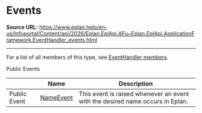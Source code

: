 # Events

**Source URL:** https://www.eplan.help/en-us/Infoportal/Content/api/2026/Eplan.EplApi.AFu~Eplan.EplApi.ApplicationFramework.EventHandler_events.html

---

For a list of all members of this type, see [EventHandler members](Eplan.EplApi.AFu~Eplan.EplApi.ApplicationFramework.EventHandler_members.html).

Public Events

|  | Name | Description |
| --- | --- | --- |
| Public Event | [NameEvent](Eplan.EplApi.AFu~Eplan.EplApi.ApplicationFramework.EventHandler~NameEvent_EV.html) | This event is raised whenever an event with the desired name occurs in Eplan. |


